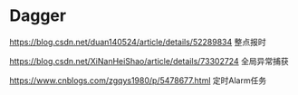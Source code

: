 # Dagger

https://blog.csdn.net/duan140524/article/details/52289834  整点报时

https://blog.csdn.net/XiNanHeiShao/article/details/73302724  全局异常捕获

https://www.cnblogs.com/zgqys1980/p/5478677.html  定时Alarm任务
